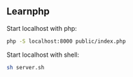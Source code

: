 ## Learnphp
Start localhost with php:
```bash
php -S localhost:8000 public/index.php
```
Start localhost with shell:
```bash
sh server.sh
```